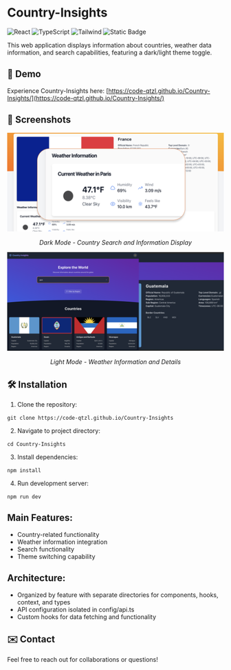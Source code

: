 # Country-Insights

![React](https://img.shields.io/badge/-React-61DAFB?logo=react&logoColor=black)
![TypeScript](https://img.shields.io/badge/-TypeScript-3178C6?logo=typescript&logoColor=white)
![Tailwind](https://img.shields.io/badge/Tailwind-%2306B6D4?style=flat&logo=Tailwind-CSS&logoColor=white)
![Static Badge](https://img.shields.io/badge/Vite-%23646CFF?style=flat&logo=Vite&&logoColor=white)

This web application displays information about countries, weather data information, and search capabilities, featuring a dark/light theme toggle.

## 🚀 Demo

Experience Country-Insights here: [https://code-qtzl.github.io/Country-Insights/](https://code-qtzl.github.io/Country-Insights/)

## 📸 Screenshots

<div align="center">
  <img src="screenshots/light-mode.png" alt="Light Mode" width="600"/>
  <p><em>Dark Mode - Country Search and Information Display</em></p>
  
  <img src="screenshots/dark-mode.png" alt="Dark Mode" width="600"/>
  <p><em>Light Mode - Weather Information and Details</em></p>
</div>

## 🛠️ Installation

1. Clone the repository:

```
git clone https://code-qtzl.github.io/Country-Insights
```

2.  Navigate to project directory:

```
cd Country-Insights
```

3. Install dependencies:

```
npm install
```

4. Run development server:

```
npm run dev
```

## Main Features:

-   Country-related functionality
-   Weather information integration
-   Search functionality
-   Theme switching capability

## Architecture:

-   Organized by feature with separate directories for components, hooks, context, and types
-   API configuration isolated in config/api.ts
-   Custom hooks for data fetching and functionality

## ✉️ Contact

Feel free to reach out for collaborations or questions!
